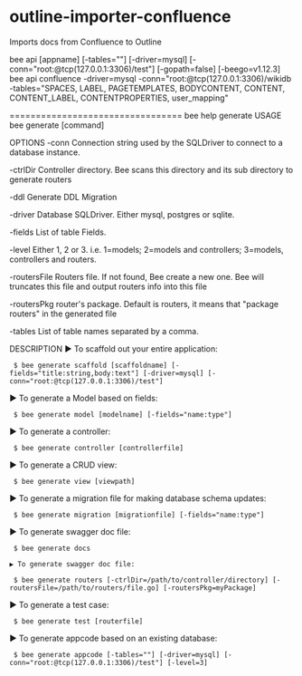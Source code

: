 # outline-importer-confluence
Imports docs from Сonfluence to Outline



bee api [appname] [-tables=""] [-driver=mysql] [-conn="root:@tcp(127.0.0.1:3306)/test"]  [-gopath=false] [-beego=v1.12.3]
bee api confluence -driver=mysql -conn="root:@tcp(127.0.0.1:3306)/wikidb -tables="SPACES, LABEL, PAGETEMPLATES, BODYCONTENT, CONTENT, CONTENT_LABEL, CONTENTPROPERTIES, user_mapping"



=================================
bee help generate
USAGE
bee generate [command]

OPTIONS
-conn
Connection string used by the SQLDriver to connect to a database instance.

-ctrlDir
Controller directory. Bee scans this directory and its sub directory to generate routers

-ddl
Generate DDL Migration

-driver
Database SQLDriver. Either mysql, postgres or sqlite.

-fields
List of table Fields.

-level
Either 1, 2 or 3. i.e. 1=models; 2=models and controllers; 3=models, controllers and routers.

-routersFile
Routers file. If not found, Bee create a new one. Bee will truncates this file and output routers info into this file

-routersPkg
router's package. Default is routers, it means that "package routers" in the generated file

-tables
List of table names separated by a comma.

DESCRIPTION
▶ To scaffold out your entire application:

     $ bee generate scaffold [scaffoldname] [-fields="title:string,body:text"] [-driver=mysql] [-conn="root:@tcp(127.0.0.1:3306)/test"]

▶ To generate a Model based on fields:

     $ bee generate model [modelname] [-fields="name:type"]

▶ To generate a controller:

     $ bee generate controller [controllerfile]

▶ To generate a CRUD view:

     $ bee generate view [viewpath]

▶ To generate a migration file for making database schema updates:

     $ bee generate migration [migrationfile] [-fields="name:type"]

▶ To generate swagger doc file:

     $ bee generate docs

    ▶ To generate swagger doc file:

     $ bee generate routers [-ctrlDir=/path/to/controller/directory] [-routersFile=/path/to/routers/file.go] [-routersPkg=myPackage]

▶ To generate a test case:

     $ bee generate test [routerfile]

▶ To generate appcode based on an existing database:

     $ bee generate appcode [-tables=""] [-driver=mysql] [-conn="root:@tcp(127.0.0.1:3306)/test"] [-level=3]
